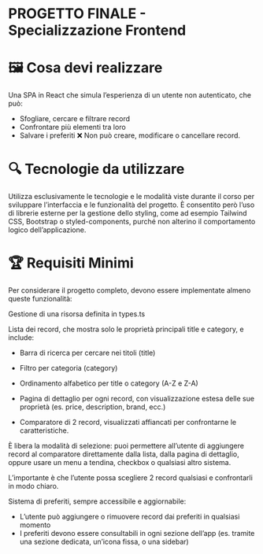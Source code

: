 # PROGETTO FINALE - Specializzazione Frontend

# 🖼️ Cosa devi realizzare
Una SPA in React che simula l’esperienza di un utente non autenticato, che può:

- Sfogliare, cercare e filtrare record
- Confrontare più elementi tra loro
- Salvare i preferiti
❌ Non può creare, modificare o cancellare record.


# 🔍 Tecnologie da utilizzare
Utilizza esclusivamente le tecnologie e le modalità viste durante il corso per sviluppare l’interfaccia e le funzionalità del progetto.
È consentito però l’uso di librerie esterne per la gestione dello styling, come ad esempio Tailwind CSS, Bootstrap o styled-components, purché non alterino il comportamento logico dell’applicazione.


# 🏆 Requisiti Minimi
Per considerare il progetto completo, devono essere implementate almeno queste funzionalità:

Gestione di una risorsa definita in types.ts

Lista dei record, che mostra solo le proprietà principali title e category, e include:

- Barra di ricerca per cercare nei titoli (title)
- Filtro per categoria (category)
- Ordinamento alfabetico per title o category (A-Z e Z-A)
- Pagina di dettaglio per ogni record, con visualizzazione estesa delle sue proprietà (es. price, description, brand, ecc.)

- Comparatore di 2 record, visualizzati affiancati per confrontarne le caratteristiche.

È libera la modalità di selezione: puoi permettere all’utente di aggiungere record al comparatore direttamente dalla lista, dalla pagina di dettaglio, oppure usare un menu a tendina, checkbox o qualsiasi altro sistema.

L’importante è che l’utente possa scegliere 2 record qualsiasi e confrontarli in modo chiaro.

Sistema di preferiti, sempre accessibile e aggiornabile:

- L’utente può aggiungere o rimuovere record dai preferiti in qualsiasi momento
- I preferiti devono essere consultabili in ogni sezione dell’app (es. tramite una sezione dedicata, un’icona fissa, o una sidebar)
